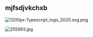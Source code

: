 ## mjfsdjvkchxb


![1200px-Typescript_logo_2020.svg.png](https://cdn.hashnode.com/res/hashnode/image-dev/upload/v1608016747942/mdinww1WW.png?w=300)


![255993.jpg](https://cdn.hashnode.com/res/hashnode/image-dev/upload/v1608016820516/_JY3l8WMV.jpeg)
